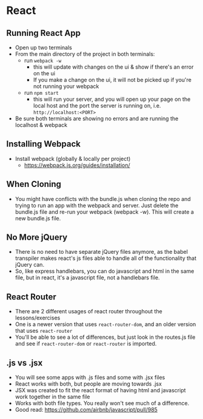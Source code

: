 # React

<h2> Running React App </h2>

* Open up two terminals
* From the main directory of the project in both terminals:
	* run ```webpack -w```
		* this will update with changes on the ui & show if there's an error on the ui
		* If you make a change on the ui, it will not be picked up if you're not running your webpack
	* run ```npm start```
		* this will run your server, and you will open up your page on the local host and the port the server is running on, i.e. ```http://localhost:<PORT>```
* Be sure both terminals are showing no errors and are running the localhost & webpack

<h2> Installing Webpack </h2>

* Install webpack (globally & locally per project)
	* https://webpack.js.org/guides/installation/

<h2> When Cloning </h2>

* You might have conflicts with the bundle.js when cloning the repo and trying to run an app with the webpack and server. Just delete the bundle.js file and re-run your webpack (webpack -w). This will create a new bundle.js file.

<h2> No More jQuery </h2>

* There is no need to have separate jQuery files anymore, as the babel transpiler makes react's js files able to handle all of the functionality that jQuery can.
* So, like express handlebars, you can do javascript and html in the same file, but in react, it's a javascript file, not a handlebars file.

<h2> React Router </h2>

* There are 2 different usages of react router throughout the lessons/exercises
* One is a newer version that uses ```react-router-dom```, and an older version that uses ```react-router```
* You'll be able to see a lot of differences, but just look in the routes.js file and see if ```react-router-dom``` or ```react-router``` is imported.

<h2> .js vs .jsx </h2>

* You will see some apps with .js files and some with .jsx files
* React works with both, but people are moving towards .jsx
* JSX was created to fit the react format of having html and javascript work together in the same file
* Works with both file types. You really won't see much of a difference.
* Good read: https://github.com/airbnb/javascript/pull/985